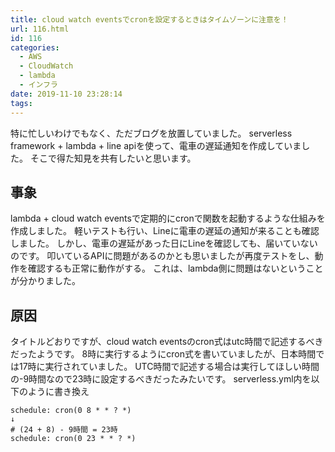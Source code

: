 ```yaml
---
title: cloud watch eventsでcronを設定するときはタイムゾーンに注意を！
url: 116.html
id: 116
categories:
  - AWS
  - CloudWatch
  - lambda
  - インフラ
date: 2019-11-10 23:28:14
tags:
---
```


特に忙しいわけでもなく、ただブログを放置していました。 serverless framework + lambda + line apiを使って、電車の遅延通知を作成していました。 そこで得た知見を共有したいと思います。

事象
--

lambda + cloud watch eventsで定期的にcronで関数を起動するような仕組みを作成しました。 軽いテストも行い、Lineに電車の遅延の通知が来ることも確認しました。 しかし、電車の遅延があった日にLineを確認しても、届いていないのです。 叩いているAPIに問題があるのかとも思いましたが再度テストをし、動作を確認するも正常に動作がする。 これは、lambda側に問題はないということが分かりました。

原因
--

タイトルどおりですが、cloud watch eventsのcron式はutc時間で記述するべきだったようです。 8時に実行するようにcron式を書いていましたが、日本時間では17時に実行されていました。 UTC時間で記述する場合は実行してほしい時間の-9時間なので23時に設定するべきだったみたいです。 serverless.yml内を以下のように書き換え

    schedule: cron(0 8 * * ? *)
    ↓
    # (24 + 8) - 9時間 = 23時
    schedule: cron(0 23 * * ? *)